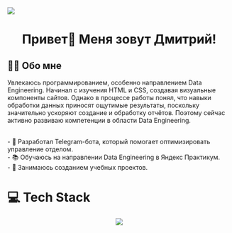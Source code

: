 <img src="https://github.com/Anmol-Baranwal/Cool-GIFs-For-GitHub/assets/74038190/d48893bd-0757-481c-8d7e-ba3e163feae7" />
</br>
<h1 align="center">Привет👋 Меня зовут Дмитрий!</h1>
<h2 align="left">👩‍💻  Обо мне</h2>
<p align="left">Увлекаюсь программированием, особенно направлением Data Engineering. Начинал с изучения HTML и CSS, создавая визуальные компоненты сайтов. Однако в процессе работы понял, что навыки обработки данных приносят ощутимые результаты, поскольку значительно ускоряют создание и обработку отчётов. Поэтому сейчас активно развиваю компетенции в области Data Engineering.</p>
<br>
- 🤖 Разработал Telegram-бота, который помогает оптимизировать управление отделом.<br>
- 📚 Обучаюсь на направлении Data Engineering в Яндекс Практикум.<br>
- 💼 Занимаюсь созданием учебных проектов.</p>

# 💻 Tech Stack
<p align="center">
  <a href="https://skillicons.dev">
    <img src="https://skillicons.dev/icons?i=py, git, github, postgres, pycharm, sqlite, selenium, vscode" />
  </a>
</p>


